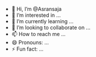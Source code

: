 - 👋 Hi, I’m @Asransaja
- 👀 I’m interested in ...
- 🌱 I’m currently learning ...
- 💞️ I’m looking to collaborate on ...
- 📫 How to reach me ...
- 😄 Pronouns: ...
- ⚡ Fun fact: ...

<!---
Asransaja/Asransaja is a ✨ special ✨ repository because its `README.md` (this file) appears on your GitHub profile.
You can click the Preview link to take a look at your changes.
--->
